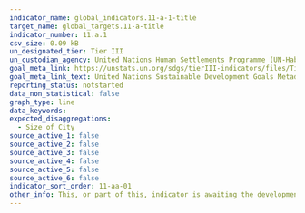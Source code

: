 ```yaml
---
indicator_name: global_indicators.11-a-1-title
target_name: global_targets.11-a-title
indicator_number: 11.a.1
csv_size: 0.09 kB
un_designated_tier: Tier III
un_custodian_agency: United Nations Human Settlements Programme (UN-Habitat)
goal_meta_link: https://unstats.un.org/sdgs/tierIII-indicators/files/Tier3-11-a-01.pdf
goal_meta_link_text: United Nations Sustainable Development Goals Metadata (PDF 4.0 MB)
reporting_status: notstarted
data_non_statistical: false
graph_type: line
data_keywords:  
expected_disaggregations:
  - Size of City
source_active_1: false
source_active_2: false
source_active_3: false
source_active_4: false
source_active_5: false
source_active_6: false
indicator_sort_order: 11-aa-01
other_info: This, or part of this, indicator is awaiting the development of internationally established methodology and standards (classified by the UN as tier 3). 
---
```

